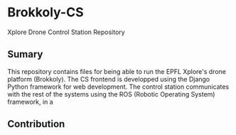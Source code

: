# Brokkoly-CS

Xplore Drone Control Station Repository

## Sumary 
This repository contains files for being able to run the EPFL Xplore's drone platform (Brokkoly). The CS frontend is developped using the Django Python framework for web development. The control station communicates with the rest of the systems using the ROS (Robotic Operating System) framework, in a




## Contribution

